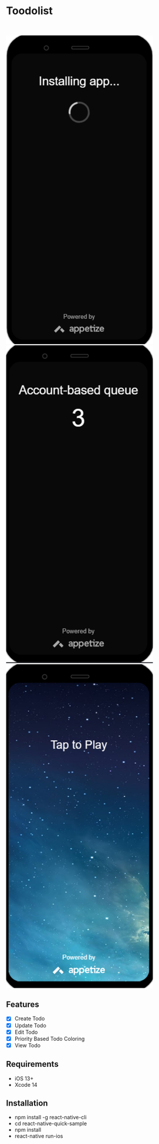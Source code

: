 # Toodolist



<br />
<p align="center">
  <p align="center">
    
  </p>
</p>

<p align="row">
<img src= "installing.png" width="400" >
<img src= "step 2.png" width="400" >
<img src= "Tap to play.png" width="400" >
</p>

## Features

- [x] Create Todo
- [x] Update Todo
- [x] Edit Todo
- [x] Priority Based Todo Coloring
- [x] View Todo

## Requirements

- iOS 13+
- Xcode 14

## Installation

- npm install -g react-native-cli
- cd react-native-quick-sample
- npm install
- react-native run-ios
